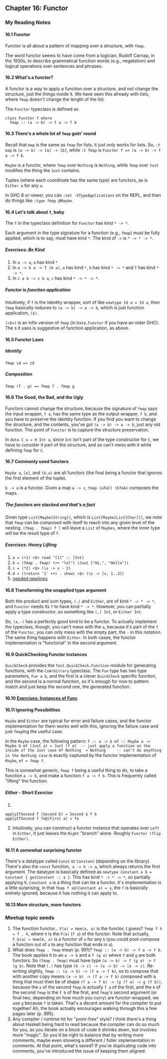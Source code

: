 ## Chapter 16: Functor

### My Reading Notes

#### 16.1 Functor

Functor is all about a pattern of mapping over a structure, with `fmap`.

The word functor seems to have come from a logician, Rudolf Carnap, in the 1930s,
to describe grammatical function words (e.g., negatation) and logical operations over
sentences and phrases.

#### 16.2 What's a functor?

A functor is a way to apply a function over a structure, and not change the structure,
just the things inside it. We have seen this already with lists, where `fmap` doesn't
change the length of the list.

The `Functor` typeclass is defined as
```
class Functor f where
  fmap :: (a -> b) -> f a -> f b
```

#### 16.3 There's a whole lot of `fmap` goin' round

Recall that `map` is the same as `fmap` for lists, it just only works for lists. So,
`:t map` is `(a -> b) -> [a] -> [b]`, while `:t fmap` is
`Functor f => (a -> b) -> f a -> f b`.

`Maybe` is a functor, where `fmap` over `Nothing` is `Nothing`, while `fmap` over `Just`
modifies the thing the `Just` contains.

Tuples (where each coordinate has the same type) are functors, as is `Either a` for any `a`.

In GHC 8 or newer, you can `:set -XTypeApplications` on the REPL, and then do things like
`:type fmap @Maybe`.

#### 16.4 Let's talk about `f`, baby

The `f` in the typeclass definition for `Functor` has kind `* -> *`.

Each argument in the type signature for a function (e.g., `fmap`) must be fully applied,
which is to say, must have kind `*`. The kind of `->` is `* -> * -> *`.

##### Exercises: Be Kind

1. In `a -> a`, `a` has kind `*`
2. In `a -> b a -> T (b a)`, `a` has kind `*`, `b` has kind `* -> *` and `T` has kind
    `* -> *`.
3. In `c a b -> c b a`, `c` has kind `* -> * -> *`.

##### Functor is function application

Intuitively, if `f` is the identity wrapper, sort of like `newtype Id a = Id a`, then
`fmap` basically reduces to `(a -> b) -> a -> b`, which is just function application, `($)`.

`(<$>)` is an infix version of `fmap` (in `Data.Functor` if you have an older GHC). The
`$` it uses is suggestive of function application, as above. 

#### 16.5 Functor Laws

##### Identity

`fmap id == id`

##### Composition

`fmap (f . g) == fmap f . fmap g`

#### 16.6 The Good, the Bad, and the Ugly

Functors cannot change the structure, because the signature of `fmap` says the input wrapper,
`f a`, has the same type as the output wrapper, `f b`, and you have to preserve the identity
function. If you find you want to change the structure, and the contents, you've got
`(a -> b) -> a -> b`, just any old function. The point of `Functor` is to capture the
structure preservation.

In `data C a = H Int a`, since `Int` isn't part of the type constructor for `C`, we have to
consider it part of the structure, and so can't mess with it while defining `fmap` for `C`.

#### 16.7 Commonly used functors

`Maybe a`, `[a]`, and `(b,a)` are all functors (the final being a functor that ignores
the first element of the tuple).

`b -> a` is a functor. Given a map `a -> c`, `fmap (aToC) (bToA)` composes the maps.

##### The functors are stacked and that's a fact

Given type `List[Maybe[String]]`, which is `List[Maybe[List[Char]]]`, we note that `fmap` can be
composed with itself to reach into any given level of the nesting. `(fmap . fmap) f l` will leave
a `List` of `Maybes`, where the inner type will be the result type of `f`.

##### Exercises: Heavy Lifting

1. `a = (+1) <$> read "[1]" :: [Int]`
2. `b = (fmap . fmap) (++ "lol") (Just ["Hi,", "Hello"])`
3. `c = (*2) <$> (\x -> x - 2)`
4. `d = ((return '1' ++) . show) <$> (\x -> [x, 1..3])`
5. [needed newlines](s16_7.hs)

#### 16.8 Transforming the unapplied type argument

Both the product and sum types, `(,)` and `Either`, are of kind `* -> * -> *`, and `Functor` needs
its `f` to have kind `* -> *`. However, you can partially apply a type constructor, so something like
`(,) Int`, or `Either Int`.

So, `(a,-)` has a perfectly good kind to be a functor. To actually implement the typeclass, though,
you can't mess with the `a`, because it's part of the `f` of the `Functor`, you can only mess with
the empty part, the `-` in this notation. The same thing happens with `Either`. In both cases,
the functor implementation is "functorial" in the second argument.

#### 16.9 QuickChecking Functor instances

`QuickCheck` provides the `Test.QuickCheck.Function` module for generating functions, with the
`CoArbitrary` typeclass. The `Fun` type has two type parameters, `Fun a b`, and the first is a
clever `QuickCheck` specific function, and the second is a normal function, so it's enough for now
to pattern match and just keep the second one, the generated function.

#### 16.10 [Exercises: Instances of Func](s16_10.hs)

#### 16.11 Ignoring Possibilities

`Maybe` and `Either` are typical for error and failure cases, and the functor implementation for them
works well with this, ignoring the failure case and just `fmap`ing the useful case.

In the `Maybe` case, the following pattern:
    ```
    f :: a -> b
    mf :: Maybe a -> Maybe b
    mf (Just a) = Just (f a)  -- just apply a function on the inside of the Just case
    mf Nothing  = Nothing     -- can't do anything in the Nothing case
    ```
is exactly captured by the functor implementation of `Maybe`, `mf = fmap f`.

This is somewhat generic, `fmap f` being a useful thing to do, to take a function `a -> b`,
and make a function `f a -> f b`. This is frequently called "lifting" the function.

##### Either - Short Exercise

1.
```
applyIfSecond f (Second b) = Second $ f b
applyIfSecond f fa@(First a) = fa
```
2. Intuitively, you can construct a functor instance that operates over `Left` in `Either`,
    it just leaves the `Right` "branch" alone. Roughly `Functor (flip Either)`.

#### 16.11 A somewhat surprising functor

There's a datatype called `Const` or `Constant` (depending on the library). There's also the
`const` function,` a -> b -> a`, which always returns the first argument. The datatype is
basically defined as
`newtype Constant a b = Constant { getConstant :: a }`.
This has kind `* -> * -> *`, so partially applying it, `Constant a` is a thing that can be
a functor. It's implementation is a little surprising, in that `fmap f x@(Constant a) = x`,
the `f` is basically entirely ignored, because it has nothing it can apply to.

#### 16.13 More structure, more functors



### Meetup topic seeds

1. The function functor... `F(a) = Hom(a, a)` is the functor, I guess? `fmap f h = f . h`,
    where `h` is the `F(a)` (`f a`) of the functor. Note that actually, `F_b(a) = Hom(b, a)`
    is a functor of `a` for any `b` (you could post-compose a function out of `a` to any
    function that ends in `a`).
2. What does `fmap . fmap` mean (p. 991)? `fmap :: (a -> b) -> f a -> f b`. The book applies it to
    an `a -> b` and a `f (g a)` where `f` and `g` are both functors. So `(fmap . fmap)` must
    have type `(a -> b) -> f (g a) -> f (g b)`. Note that `(.)` has type `(b -> c) -> (a -> b) -> (a -> c)`.
    Re-writing slightly, `fmap :: (a -> b) -> (f a -> f b)`, so to compose that with another copy
    means `(a -> b) -> (f a -> f b)` composed with a thing that must then be of shape
    `(f a -> f b) -> (g (f a) -> g (f b))`, because the `a` of the second `fmap` is actually `f a` of
    the first, and the `b` of the second `fmap` is the `f b` of the first, and `fmap`'s second argument
    (or final two, depending on how much you curry) are functor-wrapped, we use `g` because `f` is taken.
    That's a decent amount for the compiler to put together! Ah, the book actually encourages walking
    through this a few pages later (p. 995).
3. Any compiler / runtime hit for "point-free" style? I think there's a thing about Haskell being hard
    to read because the compiler can do so much for you, as you iterate on a block of code it shrinks
    down, but involves more "magic". So you'd be right to balance that by writing more comments, maybe
    even showing a different / fuller implementation in comments. At that point, what's saved? If you're
    duplicating code into comments, you've introduced the issue of keeping them aligned.
